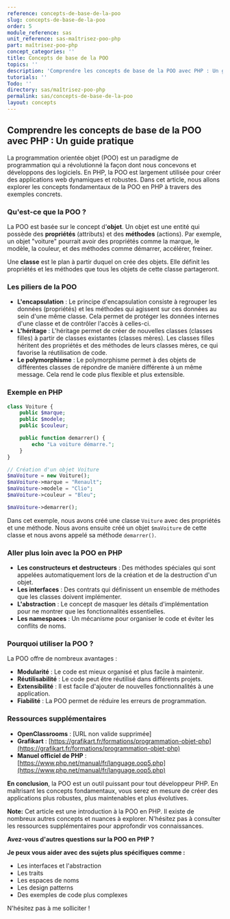 ```yaml
---
reference: concepts-de-base-de-la-poo
slug: concepts-de-base-de-la-poo
order: 5
module_reference: sas
unit_reference: sas-maîtrisez-poo-php
part: maîtrisez-poo-php
concept_categories: ''
title: Concepts de base de la POO
topics: ''
description: 'Comprendre les concepts de base de la POO avec PHP : Un guide pratique'
tutorials: ''
Todo: ''
directory: sas/maîtrisez-poo-php
permalink: sas/concepts-de-base-de-la-poo
layout: concepts
---
```



## Comprendre les concepts de base de la POO avec PHP : Un guide pratique

La programmation orientée objet (POO) est un paradigme de programmation qui a révolutionné la façon dont nous concevons et développons des logiciels. En PHP, la POO est largement utilisée pour créer des applications web dynamiques et robustes. Dans cet article, nous allons explorer les concepts fondamentaux de la POO en PHP à travers des exemples concrets.

### Qu'est-ce que la POO ?

La POO est basée sur le concept d'**objet**. Un objet est une entité qui possède des **propriétés** (attributs) et des **méthodes** (actions). Par exemple, un objet "voiture" pourrait avoir des propriétés comme la marque, le modèle, la couleur, et des méthodes comme démarrer, accélérer, freiner.

Une **classe** est le plan à partir duquel on crée des objets. Elle définit les propriétés et les méthodes que tous les objets de cette classe partageront.

### Les piliers de la POO

* **L'encapsulation** : Le principe d'encapsulation consiste à regrouper les données (propriétés) et les méthodes qui agissent sur ces données au sein d'une même classe. Cela permet de protéger les données internes d'une classe et de contrôler l'accès à celles-ci.
* **L'héritage** : L'héritage permet de créer de nouvelles classes (classes filles) à partir de classes existantes (classes mères). Les classes filles héritent des propriétés et des méthodes de leurs classes mères, ce qui favorise la réutilisation de code.
* **Le polymorphisme** : Le polymorphisme permet à des objets de différentes classes de répondre de manière différente à un même message. Cela rend le code plus flexible et plus extensible.

### Exemple en PHP

```php
class Voiture {
    public $marque;
    public $modele;
    public $couleur;

    public function demarrer() {
        echo "La voiture démarre.";
    }
}

// Création d'un objet Voiture
$maVoiture = new Voiture();
$maVoiture->marque = "Renault";
$maVoiture->modele = "Clio";
$maVoiture->couleur = "Bleu";

$maVoiture->demarrer();
```

Dans cet exemple, nous avons créé une classe `Voiture` avec des propriétés et une méthode. Nous avons ensuite créé un objet `$maVoiture` de cette classe et nous avons appelé sa méthode `demarrer()`.

### Aller plus loin avec la POO en PHP

* **Les constructeurs et destructeurs** : Des méthodes spéciales qui sont appelées automatiquement lors de la création et de la destruction d'un objet.
* **Les interfaces** : Des contrats qui définissent un ensemble de méthodes que les classes doivent implémenter.
* **L'abstraction** : Le concept de masquer les détails d'implémentation pour ne montrer que les fonctionnalités essentielles.
* **Les namespaces** : Un mécanisme pour organiser le code et éviter les conflits de noms.

### Pourquoi utiliser la POO ?

La POO offre de nombreux avantages :

* **Modularité** : Le code est mieux organisé et plus facile à maintenir.
* **Réutilisabilité** : Le code peut être réutilisé dans différents projets.
* **Extensibilité** : Il est facile d'ajouter de nouvelles fonctionnalités à une application.
* **Fiabilité** : La POO permet de réduire les erreurs de programmation.

### Ressources supplémentaires

* **OpenClassrooms** : [URL non valide supprimée]
* **Grafikart** : [https://grafikart.fr/formations/programmation-objet-php](https://grafikart.fr/formations/programmation-objet-php)
* **Manuel officiel de PHP** : [https://www.php.net/manual/fr/language.oop5.php](https://www.php.net/manual/fr/language.oop5.php)

**En conclusion**, la POO est un outil puissant pour tout développeur PHP. En maîtrisant les concepts fondamentaux, vous serez en mesure de créer des applications plus robustes, plus maintenables et plus évolutives.

**Note:** Cet article est une introduction à la POO en PHP. Il existe de nombreux autres concepts et nuances à explorer. N'hésitez pas à consulter les ressources supplémentaires pour approfondir vos connaissances.

**Avez-vous d'autres questions sur la POO en PHP ?** 

**Je peux vous aider avec des sujets plus spécifiques comme :**

* Les interfaces et l'abstraction
* Les traits
* Les espaces de noms
* Les design patterns
* Des exemples de code plus complexes

N'hésitez pas à me solliciter !
